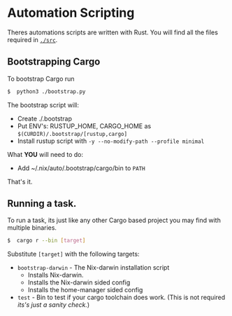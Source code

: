 # Automation Scripting
Theres automations scripts are written with Rust.
You will find all the files required in [`./src`](./src/).

## Bootstrapping Cargo
To bootstrap Cargo run

```sh
$  python3 ./bootstrap.py
```

The bootstrap script will:
- Create ./.bootstrap
- Put ENV's: RUSTUP_HOME, CARGO_HOME as `$(CURDIR)/.bootstrap/[rustup,cargo]`
- Install rustup script with `-y --no-modify-path --profile minimal`

What **YOU** will need to do:
- Add ~/.nix/auto/.bootstrap/cargo/bin to `PATH`

That's it.

## Running a task.
To run a task, its just like any other Cargo based project you may find with multiple binaries.
```sh
$  cargo r --bin [target]
```

Substitute `[target]` with the following targets:
- `bootstrap-darwin` - The Nix-darwin installation script
  * Installs Nix-darwin.
  * Installs the Nix-darwin sided config
  * Installs the home-manager sided config
- `test` - Bin to test if your cargo toolchain does work. (This is not required *its's just a sanity check.*)